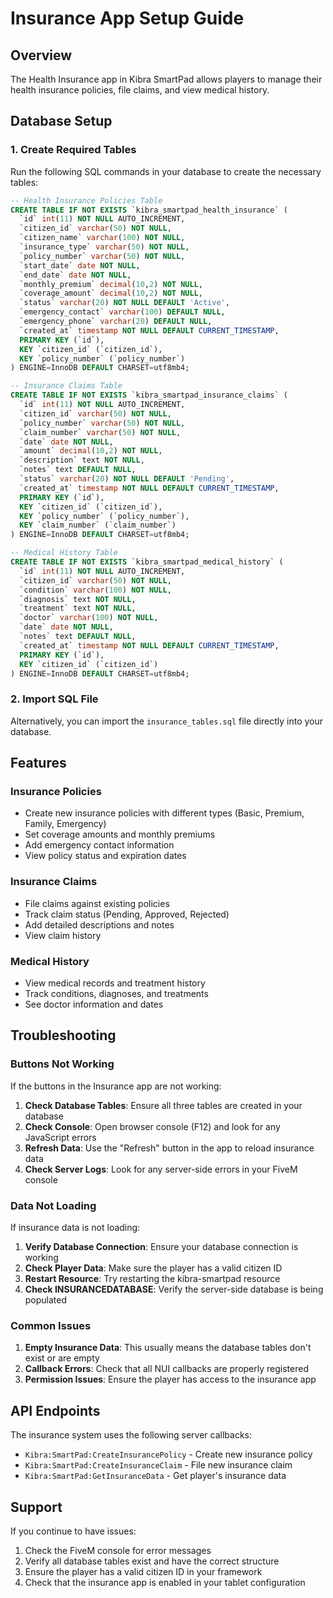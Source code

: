 # Insurance App Setup Guide

## Overview
The Health Insurance app in Kibra SmartPad allows players to manage their health insurance policies, file claims, and view medical history.

## Database Setup

### 1. Create Required Tables
Run the following SQL commands in your database to create the necessary tables:

```sql
-- Health Insurance Policies Table
CREATE TABLE IF NOT EXISTS `kibra_smartpad_health_insurance` (
  `id` int(11) NOT NULL AUTO_INCREMENT,
  `citizen_id` varchar(50) NOT NULL,
  `citizen_name` varchar(100) NOT NULL,
  `insurance_type` varchar(50) NOT NULL,
  `policy_number` varchar(50) NOT NULL,
  `start_date` date NOT NULL,
  `end_date` date NOT NULL,
  `monthly_premium` decimal(10,2) NOT NULL,
  `coverage_amount` decimal(10,2) NOT NULL,
  `status` varchar(20) NOT NULL DEFAULT 'Active',
  `emergency_contact` varchar(100) DEFAULT NULL,
  `emergency_phone` varchar(20) DEFAULT NULL,
  `created_at` timestamp NOT NULL DEFAULT CURRENT_TIMESTAMP,
  PRIMARY KEY (`id`),
  KEY `citizen_id` (`citizen_id`),
  KEY `policy_number` (`policy_number`)
) ENGINE=InnoDB DEFAULT CHARSET=utf8mb4;

-- Insurance Claims Table
CREATE TABLE IF NOT EXISTS `kibra_smartpad_insurance_claims` (
  `id` int(11) NOT NULL AUTO_INCREMENT,
  `citizen_id` varchar(50) NOT NULL,
  `policy_number` varchar(50) NOT NULL,
  `claim_number` varchar(50) NOT NULL,
  `date` date NOT NULL,
  `amount` decimal(10,2) NOT NULL,
  `description` text NOT NULL,
  `notes` text DEFAULT NULL,
  `status` varchar(20) NOT NULL DEFAULT 'Pending',
  `created_at` timestamp NOT NULL DEFAULT CURRENT_TIMESTAMP,
  PRIMARY KEY (`id`),
  KEY `citizen_id` (`citizen_id`),
  KEY `policy_number` (`policy_number`),
  KEY `claim_number` (`claim_number`)
) ENGINE=InnoDB DEFAULT CHARSET=utf8mb4;

-- Medical History Table
CREATE TABLE IF NOT EXISTS `kibra_smartpad_medical_history` (
  `id` int(11) NOT NULL AUTO_INCREMENT,
  `citizen_id` varchar(50) NOT NULL,
  `condition` varchar(100) NOT NULL,
  `diagnosis` text NOT NULL,
  `treatment` text NOT NULL,
  `doctor` varchar(100) NOT NULL,
  `date` date NOT NULL,
  `notes` text DEFAULT NULL,
  `created_at` timestamp NOT NULL DEFAULT CURRENT_TIMESTAMP,
  PRIMARY KEY (`id`),
  KEY `citizen_id` (`citizen_id`)
) ENGINE=InnoDB DEFAULT CHARSET=utf8mb4;
```

### 2. Import SQL File
Alternatively, you can import the `insurance_tables.sql` file directly into your database.

## Features

### Insurance Policies
- Create new insurance policies with different types (Basic, Premium, Family, Emergency)
- Set coverage amounts and monthly premiums
- Add emergency contact information
- View policy status and expiration dates

### Insurance Claims
- File claims against existing policies
- Track claim status (Pending, Approved, Rejected)
- Add detailed descriptions and notes
- View claim history

### Medical History
- View medical records and treatment history
- Track conditions, diagnoses, and treatments
- See doctor information and dates

## Troubleshooting

### Buttons Not Working
If the buttons in the Insurance app are not working:

1. **Check Database Tables**: Ensure all three tables are created in your database
2. **Check Console**: Open browser console (F12) and look for any JavaScript errors
3. **Refresh Data**: Use the "Refresh" button in the app to reload insurance data
4. **Check Server Logs**: Look for any server-side errors in your FiveM console

### Data Not Loading
If insurance data is not loading:

1. **Verify Database Connection**: Ensure your database connection is working
2. **Check Player Data**: Make sure the player has a valid citizen ID
3. **Restart Resource**: Try restarting the kibra-smartpad resource
4. **Check INSURANCEDATABASE**: Verify the server-side database is being populated

### Common Issues

1. **Empty Insurance Data**: This usually means the database tables don't exist or are empty
2. **Callback Errors**: Check that all NUI callbacks are properly registered
3. **Permission Issues**: Ensure the player has access to the insurance app

## API Endpoints

The insurance system uses the following server callbacks:

- `Kibra:SmartPad:CreateInsurancePolicy` - Create new insurance policy
- `Kibra:SmartPad:CreateInsuranceClaim` - File new insurance claim
- `Kibra:SmartPad:GetInsuranceData` - Get player's insurance data

## Support

If you continue to have issues:

1. Check the FiveM console for error messages
2. Verify all database tables exist and have the correct structure
3. Ensure the player has a valid citizen ID in your framework
4. Check that the insurance app is enabled in your tablet configuration
